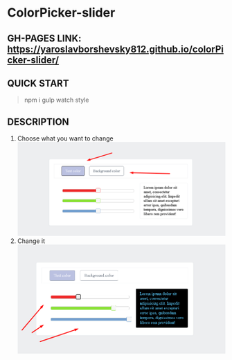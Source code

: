 # ColorPicker-slider

## GH-PAGES LINK: https://yaroslavborshevsky812.github.io/colorPicker-slider/

## QUICK START
> npm i
> gulp watch style


## DESCRIPTION
1. Choose what you want to change 
![](images\Screenshot1.png)
2. Change it
![](images\Screenshot2.png)